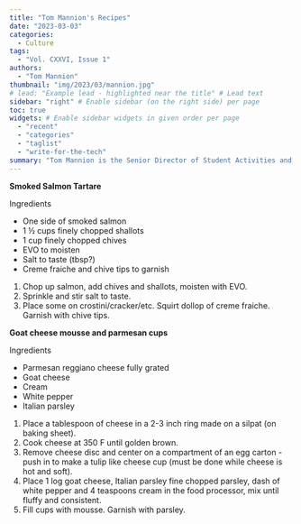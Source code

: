 ```yaml
---
title: "Tom Mannion's Recipes"
date: "2023-03-03"
categories:
  - Culture
tags:
  - "Vol. CXXVI, Issue 1"
authors:
  - "Tom Mannion"
thumbnail: "img/2023/03/mannion.jpg"
# lead: "Example lead - highlighted near the title" # Lead text
sidebar: "right" # Enable sidebar (on the right side) per page
toc: true
widgets: # Enable sidebar widgets in given order per page
  - "recent"
  - "categories"
  - "taglist"
  - "write-for-the-tech"
summary: "Tom Mannion is the Senior Director of Student Activities and Programs at the Office of Residential Experience and the instructor of Caltech's cooking class. These are two recipes from his collection!"
---
```


**Smoked Salmon Tartare**

Ingredients
 - One side of smoked salmon
 - 1 ½ cups finely chopped shallots
 - 1 cup finely chopped chives
 - EVO to moisten
 - Salt to taste (tbsp?)
 - Creme fraiche and chive tips to garnish

1. Chop up salmon, add chives and shallots, moisten with EVO. 
2. Sprinkle and stir salt to taste.
3. Place some on crostini/cracker/etc. Squirt dollop of creme fraiche. Garnish with chive tips.

**Goat cheese mousse and parmesan cups**

Ingredients
 - Parmesan reggiano cheese fully grated
 - Goat cheese
 - Cream
 - White pepper
 - Italian parsley

1. Place a tablespoon of cheese in a 2-3 inch ring made on a silpat (on baking sheet).
2. Cook cheese at 350 F until golden brown.
3. Remove cheese disc and center on a compartment of an egg carton - push in to make a tulip like cheese cup (must be done while cheese is hot and soft).
4. Place 1 log goat cheese, Italian parsley fine chopped parsley, dash of white pepper and 4 teaspoons cream in the food processor, mix until fluffy and consistent. 
5. Fill cups with mousse. Garnish with parsley. 
